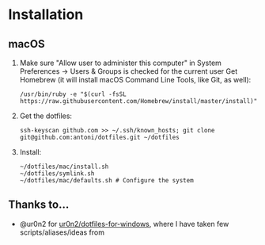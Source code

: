 # Installation 

## macOS

 1. Make sure "Allow user to administer this computer" in System Preferences → Users & Groups is checked for the current user
Get Homebrew (it will install macOS Command Line Tools, like Git, as well):

    ```
    /usr/bin/ruby -e "$(curl -fsSL https://raw.githubusercontent.com/Homebrew/install/master/install)"
    ```

 2. Get the dotfiles:
    ```
    ssh-keyscan github.com >> ~/.ssh/known_hosts; git clone git@github.com:antoni/dotfiles.git ~/dotfiles
    ```

3. Install:
    ```
    ~/dotfiles/mac/install.sh
    ~/dotfiles/symlink.sh
    ~/dotfiles/mac/defaults.sh # Configure the system
    ```
## Thanks to…

* @ur0n2 for [ur0n2/dotfiles-for-windows](https://github.com/ur0n2/dotfiles-for-windows), where I have taken few scripts/aliases/ideas from
